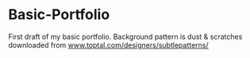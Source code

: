 # Basic-Portfolio
First draft of my basic portfolio.
Background pattern is dust & scratches downloaded from www.toptal.com/designers/subtlepatterns/
